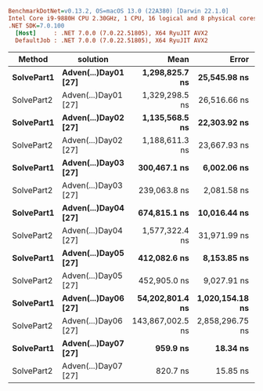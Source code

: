 ``` ini

BenchmarkDotNet=v0.13.2, OS=macOS 13.0 (22A380) [Darwin 22.1.0]
Intel Core i9-9880H CPU 2.30GHz, 1 CPU, 16 logical and 8 physical cores
.NET SDK=7.0.100
  [Host]     : .NET 7.0.0 (7.0.22.51805), X64 RyuJIT AVX2
  DefaultJob : .NET 7.0.0 (7.0.22.51805), X64 RyuJIT AVX2


```
|     Method |             solution |             Mean |           Error |          StdDev |       Gen0 |     Gen1 |   Allocated |
|----------- |--------------------- |-----------------:|----------------:|----------------:|-----------:|---------:|------------:|
| **SolvePart1** | **Adven(...)Day01 [27]** |   **1,298,825.7 ns** |    **25,545.98 ns** |    **22,645.84 ns** |    **74.2188** |   **7.8125** |    **636169 B** |
| SolvePart2 | Adven(...)Day01 [27] |   1,329,298.5 ns |    26,516.66 ns |    55,350.14 ns |    76.1719 |   7.8125 |    640721 B |
| **SolvePart1** | **Adven(...)Day02 [27]** |   **1,135,568.5 ns** |    **22,303.92 ns** |    **39,645.20 ns** |    **97.6563** |  **29.2969** |    **832281 B** |
| SolvePart2 | Adven(...)Day02 [27] |   1,188,611.3 ns |    23,667.93 ns |    43,870.03 ns |    97.6563 |  29.2969 |    832281 B |
| **SolvePart1** | **Adven(...)Day03 [27]** |     **300,467.1 ns** |     **6,002.06 ns** |    **14,723.15 ns** |    **61.0352** |   **7.3242** |    **511792 B** |
| SolvePart2 | Adven(...)Day03 [27] |     239,063.8 ns |     2,081.58 ns |     1,947.11 ns |    41.9922 |   5.8594 |    352752 B |
| **SolvePart1** | **Adven(...)Day04 [27]** |     **674,815.1 ns** |    **10,016.44 ns** |     **8,879.31 ns** |    **79.1016** |  **17.5781** |    **666401 B** |
| SolvePart2 | Adven(...)Day04 [27] |   1,577,322.4 ns |    31,971.99 ns |    93,768.31 ns |   304.6875 |  70.3125 |   2553137 B |
| **SolvePart1** | **Adven(...)Day05 [27]** |     **412,082.6 ns** |     **8,153.85 ns** |    **16,839.11 ns** |    **41.0156** |  **11.7188** |    **343576 B** |
| SolvePart2 | Adven(...)Day05 [27] |     452,905.0 ns |     9,027.91 ns |    16,508.05 ns |    50.7813 |  14.6484 |    425792 B |
| **SolvePart1** | **Adven(...)Day06 [27]** |  **54,202,801.4 ns** | **1,020,154.18 ns** | **2,037,358.12 ns** |  **7000.0000** | **222.2222** |  **59224480 B** |
| SolvePart2 | Adven(...)Day06 [27] | 143,867,002.5 ns | 2,858,296.75 ns | 6,333,788.17 ns | 18500.0000 | 500.0000 | 155327844 B |
| **SolvePart1** | **Adven(...)Day07 [27]** |         **959.9 ns** |        **18.34 ns** |        **19.62 ns** |     **0.0134** |        **-** |       **112 B** |
| SolvePart2 | Adven(...)Day07 [27] |         820.7 ns |        15.85 ns |        34.46 ns |     0.0238 |        - |       200 B |
